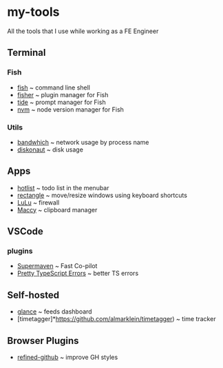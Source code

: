 # my-tools
All the tools that I use while working as a FE Engineer

## Terminal


### Fish

- [fish](https://github.com/fish-shell/fish-shell) ~ command line shell
- [fisher](https://github.com/jorgebucaran/fisher) ~ plugin manager for Fish
- [tide](https://github.com/IlanCosman/tide) ~ prompt manager for Fish
- [nvm](https://github.com/jorgebucaran/nvm.fish) ~ node version manager for Fish


### Utils
- [bandwhich](https://github.com/imsnif/bandwhich) ~ network usage by process name
- [diskonaut](https://github.com/imsnif/diskonaut) ~ disk usage


## Apps

- [hotlist](https://pqina.nl/hotlist) ~ todo list in the menubar
- [rectangle](https://rectangleapp.com/) ~ move/resize windows using keyboard shortcuts
- [LuLu](https://github.com/objective-see/LuLu) ~ firewall
- [Maccy](https://github.com/p0deje/Maccy) ~ clipboard manager


## VSCode

### plugins 

- [Supermaven](https://supermaven.com/) ~ Fast Co-pilot
- [Pretty TypeScript Errors](https://github.com/yoavbls/pretty-ts-errors) ~ better TS errors


## Self-hosted

- [glance](https://github.com/glanceapp/glance) ~ feeds dashboard
- [timetagger]*https://github.com/almarklein/timetagger) ~ time tracker

## Browser Plugins

- [refined-github](https://github.com/refined-github/refined-github) ~ improve GH styles
